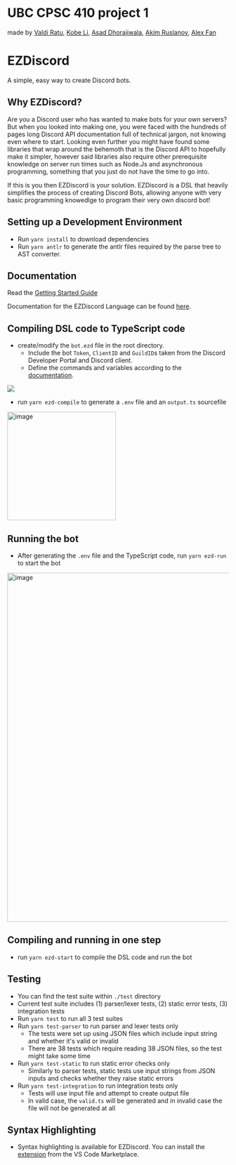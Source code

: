 # UBC CPSC 410 project 1
made by [Valdi Ratu](https://github.com/ValdiRatu), [Kobe Li](https://github.com/kobili), [Asad Dhorajiwala](https://github.com/AnimeAllstar), [Akim Ruslanov](https://github.com/akim-ruslanov), [Alex Fan](https://github.com/azurespear)

# EZDiscord
A simple, easy way to create Discord bots.

## Why EZDiscord?
Are you a Discord user who has wanted to make bots for your own servers? But when you looked into making one, you were faced with the hundreds of pages long Discord API documentation full of technical jargon, not knowing even where to start. Looking even further you might have found some libraries that wrap around the behemoth that is the Discord API to hopefully make it simpler, however said libraries also require other prerequisite knowledge on server run times such as Node.Js and asynchronous programming, something that you just do not have the time to go into.

If this is you then EZDiscord is your solution. EZDiscord is a DSL that heavily simplifies the process of creating Discord Bots, allowing anyone with very basic programming knowedlge to program their very own discord bot!

## Setting up a Development Environment

- Run `yarn install` to download dependencies
- Run `yarn antlr` to generate the antlr files required by the parse tree to AST converter.

## Documentation

Read the [Getting Started Guide](https://github.com/ValdiRatu/EZDiscord/wiki/Getting-Started)

Documentation for the EZDiscord Language can be found [here](https://github.com/ValdiRatu/EZDiscord/wiki/Language-Documentation).

## Compiling DSL code to TypeScript code

- create/modify the `bot.ezd` file in the root directory. 
  - Include the bot `Token`, `ClientID` and `GuildID`s taken from the Discord Developer Portal and Discord client.
  - Define the commands and variables according to the [documentation]([https://github.com/ValdiRatu/EZDiscord/wiki/Language-Documentation](https://github.students.cs.ubc.ca/CPSC410-2022W-T1/Project1Group2/wiki/Language-Documentation)).

![](https://media.github.students.cs.ubc.ca/user/10171/files/58805e5c-486e-45d3-8dc0-241148cedb39)

- run `yarn ezd-compile` to generate a `.env` file and an `output.ts` sourcefile
<img width="247" alt="image" src="https://media.github.students.cs.ubc.ca/user/808/files/0efbcdf7-9497-472b-9eb0-4f6c5efd6f8b">

## Running the bot

- After generating the `.env` file and the TypeScript code, run `yarn ezd-run` to start the bot

<img width="795" alt="image" src="https://media.github.students.cs.ubc.ca/user/808/files/31a430ae-652e-49c5-907f-3923db7d5197">

## Compiling and running in one step

- run `yarn ezd-start` to compile the DSL code and run the bot

## Testing

- You can find the test suite within `./test` directory
- Current test suite includes (1) parser/lexer tests, (2) static error tests, (3) integration tests
- Run `yarn test` to run all 3 test suites
- Run `yarn test-parser` to run parser and lexer tests only
  - The tests were set up using JSON files which include input string and whether it's valid or invalid
  - There are 38 tests which require reading 38 JSON files, so the test might take some time
- Run `yarn test-static` to run static error checks only
  - Similarly to parser tests, static tests use input strings from JSON inputs and checks whether they raise static errors
- Run `yarn test-integration` to run integration tests only
  - Tests will use input file and attempt to create output file 
  - In valid case, the `valid.ts` will be generated and in invalid case the file will not be generated at all

## Syntax Highlighting

- Syntax highlighting is available for EZDiscord. You can install the [extension](https://marketplace.visualstudio.com/items?itemName=AsadDhorajiwala.ezdiscord-syntax-highlighter) from the VS Code Marketplace.
